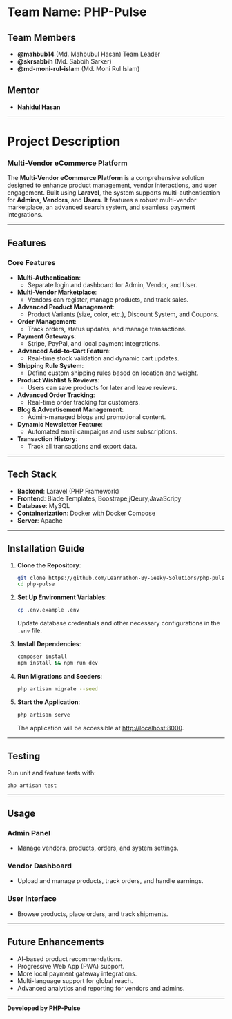 # Team Name: PHP-Pulse

## Team Members
- **@mahbub14** (Md. Mahbubul Hasan) Team Leader
- **@skrsabbih** (Md. Sabbih Sarker)
- **@md-moni-rul-islam** (Md. Moni Rul Islam)

## Mentor
- **Nahidul Hasan**

---

# Project Description
### Multi-Vendor eCommerce Platform

The **Multi-Vendor eCommerce Platform** is a comprehensive solution designed to enhance product management, vendor interactions, and user engagement. Built using **Laravel**, the system supports multi-authentication for **Admins**, **Vendors**, and **Users**. It features a robust multi-vendor marketplace, an advanced search system, and seamless payment integrations.

---

## Features

### Core Features
- **Multi-Authentication**:
  - Separate login and dashboard for Admin, Vendor, and User.
- **Multi-Vendor Marketplace**:
  - Vendors can register, manage products, and track sales.
- **Advanced Product Management**:
  - Product Variants (size, color, etc.), Discount System, and Coupons.
- **Order Management**:
  - Track orders, status updates, and manage transactions.
- **Payment Gateways**:
  - Stripe, PayPal, and local payment integrations.
- **Advanced Add-to-Cart Feature**:
  - Real-time stock validation and dynamic cart updates.
- **Shipping Rule System**:
  - Define custom shipping rules based on location and weight.
- **Product Wishlist & Reviews**:
  - Users can save products for later and leave reviews.
- **Advanced Order Tracking**:
  - Real-time order tracking for customers.
- **Blog & Advertisement Management**:
  - Admin-managed blogs and promotional content.
- **Dynamic Newsletter Feature**:
  - Automated email campaigns and user subscriptions.
- **Transaction History**:
  - Track all transactions and export data.

---

## Tech Stack

- **Backend**: Laravel (PHP Framework)
- **Frontend**: Blade Templates, Boostrape,jQeury,JavaScripy 
- **Database**: MySQL
- **Containerization**: Docker with Docker Compose
- **Server**: Apache

---

## Installation Guide

1. **Clone the Repository**:
   ```bash
   git clone https://github.com/Learnathon-By-Geeky-Solutions/php-pulse.git 
   cd php-pulse
   ```
2. **Set Up Environment Variables**:
   ```bash
   cp .env.example .env
   ```
   Update database credentials and other necessary configurations in the `.env` file.

3. **Install Dependencies**:
   ```bash
   composer install
   npm install && npm run dev
   ```

4. **Run Migrations and Seeders**:
   ```bash
   php artisan migrate --seed
   ```

5. **Start the Application**:
   ```bash
   php artisan serve
   ```
   The application will be accessible at [http://localhost:8000](http://localhost:8000).

---

## Testing
Run unit and feature tests with:
```bash
php artisan test
```

---

## Usage

### Admin Panel
- Manage vendors, products, orders, and system settings.

### Vendor Dashboard
- Upload and manage products, track orders, and handle earnings.

### User Interface
- Browse products, place orders, and track shipments.

---

## Future Enhancements
- AI-based product recommendations.
- Progressive Web App (PWA) support.
- More local payment gateway integrations.
- Multi-language support for global reach.
- Advanced analytics and reporting for vendors and admins.

---

**Developed by PHP-Pulse**

